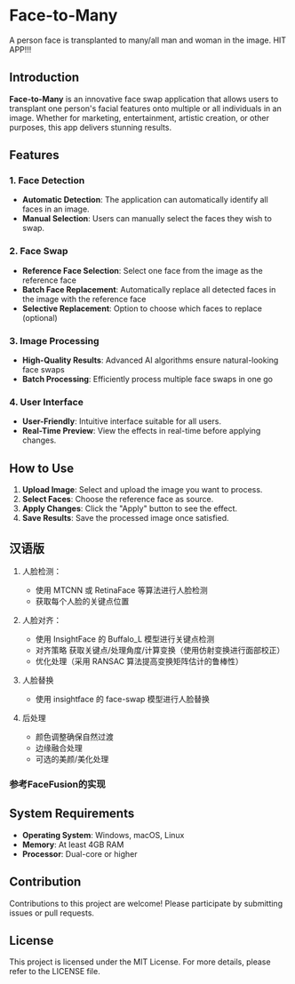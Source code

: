 # Face-to-Many
A person face is transplanted to many/all man and woman in the image. HIT APP!!!

## Introduction
**Face-to-Many** is an innovative face swap application that allows users to transplant one person's facial features onto multiple or all individuals in an image. Whether for marketing, entertainment, artistic creation, or other purposes, this app delivers stunning results.

## Features

### 1. Face Detection
- **Automatic Detection**: The application can automatically identify all faces in an image.
- **Manual Selection**: Users can manually select the faces they wish to swap.

### 2. Face Swap
- **Reference Face Selection**: Select one face from the image as the reference face
- **Batch Face Replacement**: Automatically replace all detected faces in the image with the reference face
- **Selective Replacement**: Option to choose which faces to replace (optional)

### 3. Image Processing
- **High-Quality Results**: Advanced AI algorithms ensure natural-looking face swaps
- **Batch Processing**: Efficiently process multiple face swaps in one go

### 4. User Interface
- **User-Friendly**: Intuitive interface suitable for all users.
- **Real-Time Preview**: View the effects in real-time before applying changes.

## How to Use

1. **Upload Image**: Select and upload the image you want to process.
2. **Select Faces**: Choose the reference face as source.
3. **Apply Changes**: Click the "Apply" button to see the effect.
4. **Save Results**: Save the processed image once satisfied.

## 汉语版

1. 人脸检测： 
    * 使用 MTCNN 或 RetinaFace 等算法进行人脸检测
    * 获取每个人脸的关键点位置

2. 人脸对齐：
    * 使用 InsightFace 的 Buffalo_L 模型进行关键点检测
    * 对齐策略 获取关键点/处理角度/计算变换（使用仿射变换进行面部校正）
    * 优化处理（采用 RANSAC 算法提高变换矩阵估计的鲁棒性）

3. 人脸替换
    * 使用 insightface 的 face-swap 模型进行人脸替换

4. 后处理
    * 颜色调整确保自然过渡
    * 边缘融合处理
    * 可选的美颜/美化处理

### 参考FaceFusion的实现

## System Requirements
- **Operating System**: Windows, macOS, Linux
- **Memory**: At least 4GB RAM
- **Processor**: Dual-core or higher

## Contribution
Contributions to this project are welcome! Please participate by submitting issues or pull requests.

## License
This project is licensed under the MIT License. For more details, please refer to the LICENSE file.